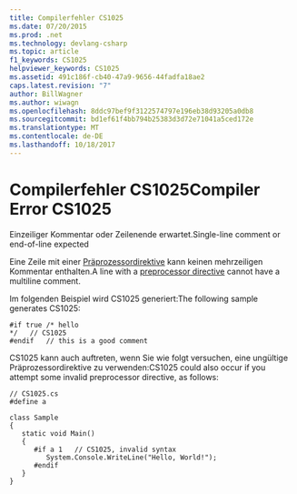 ```yaml
---
title: Compilerfehler CS1025
ms.date: 07/20/2015
ms.prod: .net
ms.technology: devlang-csharp
ms.topic: article
f1_keywords: CS1025
helpviewer_keywords: CS1025
ms.assetid: 491c186f-cb40-47a9-9656-44fadfa18ae2
caps.latest.revision: "7"
author: BillWagner
ms.author: wiwagn
ms.openlocfilehash: 8ddc97bef9f3122574797e196eb38d93205a0db8
ms.sourcegitcommit: bd1ef61f4bb794b25383d3d72e71041a5ced172e
ms.translationtype: MT
ms.contentlocale: de-DE
ms.lasthandoff: 10/18/2017
---
```

# <a name="compiler-error-cs1025"></a><span data-ttu-id="aa4cc-102">Compilerfehler CS1025</span><span class="sxs-lookup"><span data-stu-id="aa4cc-102">Compiler Error CS1025</span></span>
<span data-ttu-id="aa4cc-103">Einzeiliger Kommentar oder Zeilenende erwartet.</span><span class="sxs-lookup"><span data-stu-id="aa4cc-103">Single-line comment or end-of-line expected</span></span>  
  
 <span data-ttu-id="aa4cc-104">Eine Zeile mit einer [Präprozessordirektive](../../csharp/language-reference/preprocessor-directives/index.md) kann keinen mehrzeiligen Kommentar enthalten.</span><span class="sxs-lookup"><span data-stu-id="aa4cc-104">A line with a [preprocessor directive](../../csharp/language-reference/preprocessor-directives/index.md) cannot have a multiline comment.</span></span>  
  
 <span data-ttu-id="aa4cc-105">Im folgenden Beispiel wird CS1025 generiert:</span><span class="sxs-lookup"><span data-stu-id="aa4cc-105">The following sample generates CS1025:</span></span>  
  
```  
#if true /* hello  
*/   // CS1025  
#endif   // this is a good comment  
```  
  
 <span data-ttu-id="aa4cc-106">CS1025 kann auch auftreten, wenn Sie wie folgt versuchen, eine ungültige Präprozessordirektive zu verwenden:</span><span class="sxs-lookup"><span data-stu-id="aa4cc-106">CS1025 could also occur if you attempt some invalid preprocessor directive, as follows:</span></span>  
  
```  
// CS1025.cs  
#define a  
  
class Sample  
{  
   static void Main()  
   {  
      #if a 1   // CS1025, invalid syntax  
         System.Console.WriteLine("Hello, World!");  
      #endif  
   }  
}  
```
